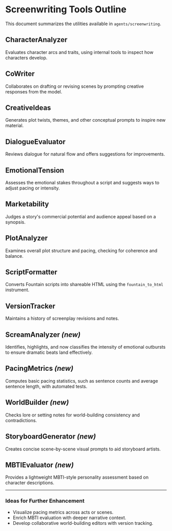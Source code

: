 # Screenwriting Tools Outline

This document summarizes the utilities available in `agents/screenwriting`.

## CharacterAnalyzer
Evaluates character arcs and traits, using internal tools to inspect how characters develop.

## CoWriter
Collaborates on drafting or revising scenes by prompting creative responses from the model.

## CreativeIdeas
Generates plot twists, themes, and other conceptual prompts to inspire new material.

## DialogueEvaluator
Reviews dialogue for natural flow and offers suggestions for improvements.

## EmotionalTension
Assesses the emotional stakes throughout a script and suggests ways to adjust pacing or intensity.

## Marketability
Judges a story's commercial potential and audience appeal based on a synopsis.

## PlotAnalyzer
Examines overall plot structure and pacing, checking for coherence and balance.

## ScriptFormatter
Converts Fountain scripts into shareable HTML using the `fountain_to_html` instrument.

## VersionTracker
Maintains a history of screenplay revisions and notes.

## ScreamAnalyzer *(new)*
Identifies, highlights, and now classifies the intensity of emotional outbursts to ensure dramatic beats land effectively.

## PacingMetrics *(new)*
Computes basic pacing statistics, such as sentence counts and average sentence length, with automated tests.

## WorldBuilder *(new)*
Checks lore or setting notes for world-building consistency and contradictions.

## StoryboardGenerator *(new)*
Creates concise scene-by-scene visual prompts to aid storyboard artists.

## MBTIEvaluator *(new)*
Provides a lightweight MBTI-style personality assessment based on character descriptions.

---

### Ideas for Further Enhancement
- Visualize pacing metrics across acts or scenes.
- Enrich MBTI evaluation with deeper narrative context.
- Develop collaborative world-building editors with version tracking.
